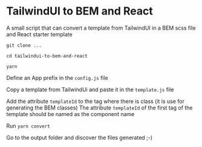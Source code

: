 # TailwindUI to BEM and React

A small script that can convert a template from TailwindUI in a BEM scss file and React starter template

```git clone ...```

```cd tailwindui-to-bem-and-react```

```yarn```

Define an App prefix in the `config.js` file

Copy a template from TailwindUi and paste it in the `template.js` file

Add the attribute `templateId` to the tag where there is class (it is use for generating the BEM classes)
The attribute `templateId` of the first tag of the template should be named as the component name

Run `yarn convert`

Go to the output folder and discover the files generated ;-)
